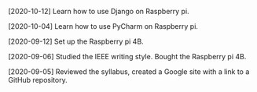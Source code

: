 [2020-10-12] Learn how to use Django on Raspberry pi.

[2020-10-04] Learn how to use PyCharm on Raspberry pi.

[2020-09-12] Set up the Raspberry pi 4B.

[2020-09-06] Studied the IEEE writing style. Bought the Raspberry pi 4B.

[2020-09-05] Reviewed the syllabus, created a Google site with a link to a GitHub repository.
